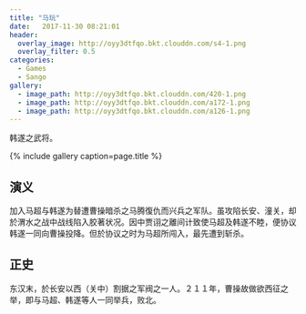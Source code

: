 ```yaml
---
title: "马玩"
date:   2017-11-30 08:21:01
header:
  overlay_image: http://oyy3dtfqo.bkt.clouddn.com/s4-1.png
  overlay_filter: 0.5
categories:
  - Games
  - Sango
gallery:
  - image_path: http://oyy3dtfqo.bkt.clouddn.com/420-1.png
  - image_path: http://oyy3dtfqo.bkt.clouddn.com/a172-1.png
  - image_path: http://oyy3dtfqo.bkt.clouddn.com/a126-1.png
---
```


韩遂之武将。

{% include gallery caption=page.title %}

## 演义

加入马超与韩遂为替遭曹操暗杀之马腾復仇而兴兵之军队。虽攻陷长安、潼关，却於渭水之战中战线陷入胶著状况。因中贾诩之離间计致使马超及韩遂不睦，便协议韩遂一同向曹操投降。但於协议之时为马超所闯入，最先遭到斩杀。

## 正史

东汉末，於长安以西（关中）割据之军阀之一人。２１１年，曹操故做欲西征之举，即与马超、韩遂等人一同举兵，败北。